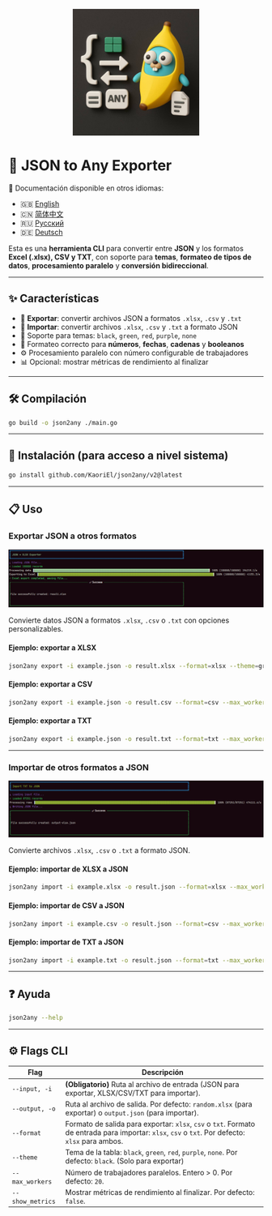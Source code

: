 <p align="center">
  <img src="img/logo.jpg" alt="JSON to Any Exporter Logo" width="250"/>
</p>

# 🔧 JSON to Any Exporter

📘 Documentación disponible en otros idiomas:

* 🇬🇧 [English](README.md)
* 🇨🇳 [简体中文](README.zh.md)
* 🇷🇺 [Русский](README.ru.md)
* 🇩🇪 [Deutsch](README.de.md)

Esta es una **herramienta CLI** para convertir entre **JSON** y los formatos **Excel (.xlsx), CSV y TXT**, con soporte para **temas**, **formateo de tipos de datos**, **procesamiento paralelo** y **conversión bidireccional**.

---

## ✨ Características

* 🚀 **Exportar**: convertir archivos JSON a formatos `.xlsx`, `.csv` y `.txt`
* 🔄 **Importar**: convertir archivos `.xlsx`, `.csv` y `.txt` a formato JSON
* 🎨 Soporte para temas: `black`, `green`, `red`, `purple`, `none`
* 🔢 Formateo correcto para **números**, **fechas**, **cadenas** y **booleanos**
* ⚙️ Procesamiento paralelo con número configurable de trabajadores
* 📊 Opcional: mostrar métricas de rendimiento al finalizar

---

## 🛠️ Compilación

```bash
go build -o json2any ./main.go
```

---

## 🚀 Instalación (para acceso a nivel sistema)

```bash
go install github.com/KaoriEl/json2any/v2@latest
```

---

## 📋 Uso

### Exportar JSON a otros formatos

![example.png](img/example_xlsx.png)

Convierte datos JSON a formatos `.xlsx`, `.csv` o `.txt` con opciones personalizables.

#### Ejemplo: exportar a XLSX

```bash
json2any export -i example.json -o result.xlsx --format=xlsx --theme=green --max_workers=100 --show_metrics=true
```

#### Ejemplo: exportar a CSV

```bash
json2any export -i example.json -o result.csv --format=csv --max_workers=10
```

#### Ejemplo: exportar a TXT

```bash
json2any export -i example.json -o result.txt --format=txt --max_workers=5
```

---

### Importar de otros formatos a JSON

![example\_import\_xlsx.png](img/example_import_txt.png)

Convierte archivos `.xlsx`, `.csv` o `.txt` a formato JSON.

#### Ejemplo: importar de XLSX a JSON

```bash
json2any import -i example.xlsx -o result.json --format=xlsx --max_workers=10
```

#### Ejemplo: importar de CSV a JSON

```bash
json2any import -i example.csv -o result.json --format=csv --max_workers=10
```

#### Ejemplo: importar de TXT a JSON

```bash
json2any import -i example.txt -o result.json --format=txt --max_workers=10
```

---

## ❓ Ayuda

```bash
json2any --help
```

---

## ⚙️ Flags CLI

| Flag             | Descripción                                                                                                                                      |
| ---------------- | ------------------------------------------------------------------------------------------------------------------------------------------------ |
| `--input, -i`    | **(Obligatorio)** Ruta al archivo de entrada (JSON para exportar, XLSX/CSV/TXT para importar).                                                   |
| `--output, -o`   | Ruta al archivo de salida. Por defecto: `random.xlsx` (para exportar) o `output.json` (para importar).                                           |
| `--format`       | Formato de salida para exportar: `xlsx`, `csv` o `txt`. Formato de entrada para importar: `xlsx`, `csv` o `txt`. Por defecto: `xlsx` para ambos. |
| `--theme`        | Tema de la tabla: `black`, `green`, `red`, `purple`, `none`. Por defecto: `black`. (Solo para exportar)                                          |
| `--max_workers`  | Número de trabajadores paralelos. Entero > 0. Por defecto: `20`.                                                                                 |
| `--show_metrics` | Mostrar métricas de rendimiento al finalizar. Por defecto: `false`.                                                                              |

